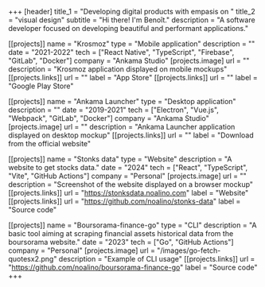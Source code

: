 +++
[header]
    title_1 = "Developing digital products with empasis on "
    title_2 = "visual design"
    subtitle = "Hi there! I'm Benoît."
    description = "A software developer focused on developing beautiful and performant applications."

[[projects]]
    name = "Krosmoz"
    type = "Mobile application"
    description = ""
    date = "2021-2022"
    tech = ["React Native", "TypeScript", "Firebase", "GitLab", "Docker"]
    company = "Ankama Studio"
    [projects.image]
        url = ""
        description = "Krosmoz application displayed on mobile mockups"
    [[projects.links]]
        url = ""
        label = "App Store"
    [[projects.links]]
        url = ""
        label = "Google Play Store"

[[projects]]
    name = "Ankama Launcher"
    type = "Desktop application"
    description = ""
    date = "2019-2021"
    tech = ["Electron", "Vue.js", "Webpack", "GitLab", "Docker"]
    company = "Ankama Studio"
    [projects.image]
        url = ""
        description = "Ankama Launcher application displayed on desktop mockup"
    [[projects.links]]
        url = ""
        label = "Download from the official website"

[[projects]]
    name = "Stonks data"
    type = "Website"
    description = "A website to get stocks data."
    date = "2024"
    tech = ["React", "TypeScript", "Vite", "GitHub Actions"]
    company = "Personal"
    [projects.image]
        url = ""
        description = "Screenshot of the website displayed on a browser mockup"
    [[projects.links]]
        url = "https://stonksdata.noalino.com"
        label = "Website"
    [[projects.links]]
        url = "https://github.com/noalino/stonks-data"
        label = "Source code"

[[projects]]
    name = "Boursorama-finance-go"
    type = "CLI"
    description = "A basic tool aiming at scraping financial assets historical data from the boursorama website."
    date = "2023"
    tech = ["Go", "GitHub Actions"]
    company = "Personal"
    [projects.image]
        url = "/images/go-fetch-quotesx2.png"
        description = "Example of CLI usage"
    [[projects.links]]
        url = "https://github.com/noalino/boursorama-finance-go"
        label = "Source code"
+++
